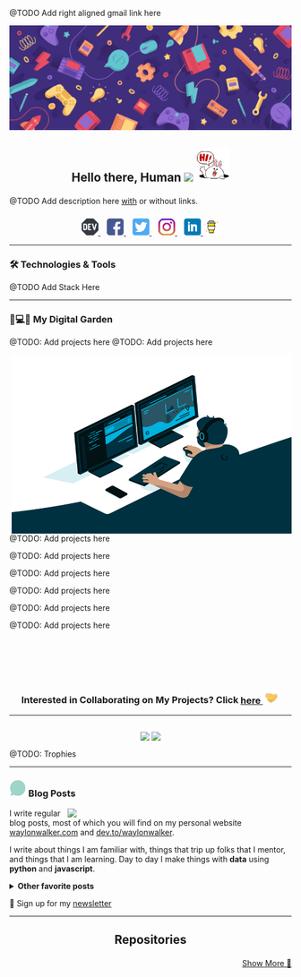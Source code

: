@TODO Add right aligned gmail link here 

<!-- [ -->

![Jitendra Header](https://raw.githubusercontent.com/JitendraSachwani/JitendraSachwani/main/assets/readme_header.jpg)

<!-- ](https://some-url.dev/) -->

<!-- Visitor Counter available @ https://glitch.com/edit/#!/jitendra-sachwani-ghctr -->
## <p align="center">Hello there, Human <img src="https://jitendra-sachwani-ghctr.glitch.me/count.svg"> <img src="https://raw.githubusercontent.com/JitendraSachwani/JitendraSachwani/main/assets/gifs/hi_r.gif"></p>

<!-- Begin Description -->
@TODO Add description here [with](https://www.google.com) or without links.

<!-- End Description -->

###

<!-- Begin Social -->
<p align='center'>

<!--  -->
<a href="https://dev.to/">
<img height="30" src="https://raw.githubusercontent.com/JitendraSachwani/JitendraSachwani/main/assets/icons/devto_r.png">
</a><!-- TODO -->
&nbsp;&nbsp;

<!--  -->
<a href="https://www.facebook.com/jitendra.sachwani">
<img height="30" src="https://raw.githubusercontent.com/JitendraSachwani/JitendraSachwani/main/assets/icons/facebook.png?raw=true">
</a>
&nbsp;&nbsp;

<!--  -->
<a href="https://twitter.com/_Jitendra_S">
<img height="30" src="https://raw.githubusercontent.com/JitendraSachwani/JitendraSachwani/main/assets/icons/twitter.png?raw=true">
</a>
&nbsp;&nbsp;

<!--  -->
<a href="https://instagram.com/jitu_honorificabilitudinitas">
<img height="30" src="https://raw.githubusercontent.com/JitendraSachwani/JitendraSachwani/main/assets/icons/instagram.png?raw=true">
</a>
&nbsp;&nbsp;

<!--  -->
<a href="https://www.linkedin.com/in/jitendra-sachwani/">
<img height="30" src="https://raw.githubusercontent.com/JitendraSachwani/JitendraSachwani/main/assets/icons/linkedin.png?raw=true">
</a>

<!--  -->
<a href="https://www.buymeacoffee.com/">
<img height="30" src="https://raw.githubusercontent.com/JitendraSachwani/JitendraSachwani/main/assets/icons/buy-me-a-coffee.png?raw=true">
</a><!-- TODO -->

</p>

<!-- End Social -->

---

### 🛠 Technologies & Tools

@TODO Add Stack Here

---

### 🌱💻🌱 My Digital Garden

@TODO: Add projects here
@TODO: Add projects here

<img align="right" alt="GIF" src="https://raw.githubusercontent.com/JitendraSachwani/JitendraSachwani/main/assets/gifs/code.gif?raw=true" width="500" height="320" />

@TODO: Add projects here

@TODO: Add projects here

@TODO: Add projects here

@TODO: Add projects here

@TODO: Add projects here

@TODO: Add projects here

<br>
<br>
<br>
<br>

<h3 align="center">

Interested in Collaborating on My Projects? Click <a href="https://github.com/JitendraSachwani/JitendraSachwani/blob/main/PROJECTS.md">here <img src="https://raw.githubusercontent.com/JitendraSachwani/JitendraSachwani/main/assets/gifs/handshake.gif" width="30px"> </a>

</h3>

---

##

<!-- Begin Stats -->
<div align="center">

<img align="top" height="175" src="https://github-readme-stats.vercel.app/api/top-langs/?username=anuraghazra&layout=compact&show_icons=true&title_color=ffffff&icon_color=34abeb&text_color=daf7dc&bg_color=151515"/>

<img align="top" height="175" src="https://github-readme-stats.vercel.app/api?username=anuraghazra&show_icons=true&title_color=ffffff&icon_color=34abeb&text_color=daf7dc&bg_color=151515"/>

</div>

<!-- End Stats  -->

<!-- Begin Trophies -->

@TODO: Trophies

<!-- End Trophies -->

---

### <img src="https://raw.githubusercontent.com/JitendraSachwani/JitendraSachwani/main/assets/gifs/blog.gif" width="30px"> Blog Posts

<!-- Begin Blog Image -->

<p>
<a href="#">
<img width="400"  align="right" src="https://waylonwalker.com/latest.png?raw=true" >
</a>
</p>

<!-- End Blog Image -->


<!-- Begin Blog Desc -->

I write regular blog posts, most of which you will find on my personal website [waylonwalker.com](https://waylonwalker.com) and [dev.to/waylonwalker](https://dev.to/waylonwalker).

I write about things I am familiar with, things that trip up folks that I mentor, and things that I am learning. Day to day I make things with **data** using **python** and **javascript**.

<!-- End Blog Desc -->


<!-- Begin Other Blogs -->

<details>

<summary><strong> Other favorite posts </strong></summary>

<a href="https://waylonwalker.com/blog/eight-years-cat/"><img width="400" src="https://waylonwalker.com/eight-years-cat.png?raw=true"></a>

<a href="https://waylonwalker.com/blog/keyboard-driven-vscode/"><img width="400" src="https://waylonwalker.com/alt%20b.png?raw=true"></a>

<a href="https://waylonwalker.com/blog/what-are-github-actions/"><img width="400" src="https://waylonwalker.com/what-are-github-actions.png?raw=true"></a>

</details>

<!-- End Other Blogs -->


<!-- Begin Blog Extra End Line -->

<p>

💌 Sign up for my [newsletter](https://waylonwalker.com/newsletter/)

</p>

<!-- End Blog Extra End Line -->

---

<!-- Begin Reading Listening Table 

##

<table border="0" width="100%">

<tr>

<td><b style="font-size:30px">📚 Currently reading these </b></td>
<td><b style="font-size:30px">📚 Currently listening to </b></td>

</tr>

<tr>

<td>

<details>
<summary><strong>completed reads</strong></summary>
<p>

~~abc~~

</p>

<p>abc</p>
<p>abc</p>
</details>

</td>

<td>Lorem ipsum ...</td>

</tr>
</table>

---

<!-- End Reading Listening Table -->

## <p align="center">Repositories</p>

<p align="right"><a href="https://github.com/JitendraSachwani?tab=repositories"> Show More 🔎 </a></p>
